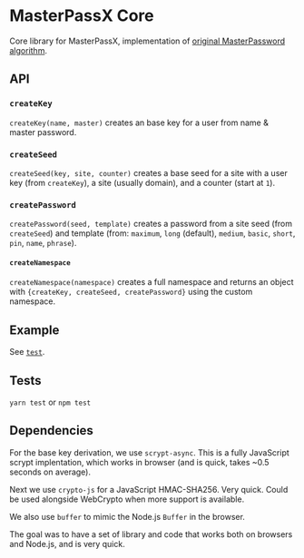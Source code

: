 # MasterPassX Core

Core library for MasterPassX, implementation of [original MasterPassword algorithm](http://masterpasswordapp.com/algorithm.html).

## API

### `createKey`

`createKey(name, master)` creates an base key for a user from name & master password.

### `createSeed`

`createSeed(key, site, counter)` creates a base seed for a site with a user key (from `createKey`), a site (usually domain), and a counter (start at `1`).

### `createPassword`

`createPassword(seed, template)` creates a password from a site seed (from `createSeed`) and template (from: 	`maximum`, `long` (default), `medium`, `basic`, `short`, `pin`, `name`, `phrase`).

#### `createNamespace`

`createNamespace(namespace)` creates a full namespace and returns an object with `{createKey, createSeed, createPassword}` using the custom namespace.

## Example

See [`test`](src/index.test.js).

## Tests

`yarn test` or `npm test`

## Dependencies

For the base key derivation, we use `scrypt-async`. This is a fully JavaScript scrypt implentation, which works in browser (and is quick, takes ~0.5 seconds on average).

Next we use `crypto-js` for a JavaScript HMAC-SHA256. Very quick. Could be used alongside WebCrypto when more support is available.

We also use `buffer` to mimic the Node.js `Buffer` in the browser.

The goal was to have a set of library and code that works both on browsers and Node.js, and is very quick.

